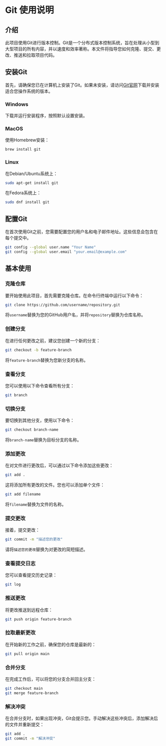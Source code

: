# Git 使用说明

## 介绍

此项目使用Git进行版本控制。Git是一个分布式版本控制系统，旨在处理从小型到大型项目的所有内容，并以速度和效率著称。本文件将指导您如何克隆、提交、更改、推送和拉取项目代码。

## 安装Git

首先，请确保您已在计算机上安装了Git。如果未安装，请访问[Git官网](https://git-scm.com/)下载并安装适合您操作系统的版本。

### Windows

下载并运行安装程序，按照默认设置安装。

### MacOS

使用Homebrew安装：

```bash
brew install git
```

### Linux

在Debian/Ubuntu系统上：

```bash
sudo apt-get install git
```

在Fedora系统上：

```bash
sudo dnf install git
```

## 配置Git

在首次使用Git之前，您需要配置您的用户名和电子邮件地址。这些信息会包含在每个提交中。

```bash
git config --global user.name "Your Name"
git config --global user.email "your.email@example.com"
```

## 基本使用

### 克隆仓库

要开始使用此项目，首先需要克隆仓库。在命令行终端中运行以下命令：

```bash
git clone https://github.com/username/repository.git
```

将`username`替换为您的GitHub用户名，并将`repository`替换为仓库名称。

### 创建分支

在进行任何更改之前，建议您创建一个新的分支：

```bash
git checkout -b feature-branch
```

将`feature-branch`替换为您新分支的名称。

### 查看分支

您可以使用以下命令查看所有分支：

```bash
git branch
```

### 切换分支

要切换到其他分支，使用以下命令：

```bash
git checkout branch-name
```

将`branch-name`替换为目标分支的名称。

### 添加更改

在对文件进行更改后，可以通过以下命令添加这些更改：

```bash
git add .
```

这将添加所有更改的文件。您也可以添加单个文件：

```bash
git add filename
```

将`filename`替换为文件的名称。

### 提交更改

接着，提交更改：

```bash
git commit -m "描述您的更改"
```

请将`描述您的更改`替换为对更改的简短描述。

### 查看提交日志

您可以查看提交历史记录：

```bash
git log
```

### 推送更改

将更改推送到远程仓库：

```bash
git push origin feature-branch
```

### 拉取最新更改

在开始新的工作之前，确保您的仓库是最新的：

```bash
git pull origin main
```

### 合并分支

在完成工作后，可以将您的分支合并回主分支：

```bash
git checkout main
git merge feature-branch
```

### 解决冲突

在合并分支时，如果出现冲突，Git会提示您。手动解决这些冲突后，添加解决后的文件并重新提交：

```bash
git add .
git commit -m "解决冲突"
```

